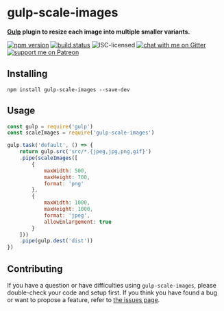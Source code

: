 # gulp-scale-images

**[Gulp](https://gulpjs.com) plugin to resize each image into multiple smaller variants.**

[![npm version](https://img.shields.io/npm/v/gulp-scale-images.svg)](https://www.npmjs.com/package/gulp-scale-images)
[![build status](https://api.travis-ci.org/derhuerst/gulp-scale-images.svg?branch=master)](https://travis-ci.org/derhuerst/gulp-scale-images)
![ISC-licensed](https://img.shields.io/github/license/derhuerst/gulp-scale-images.svg)
[![chat with me on Gitter](https://img.shields.io/badge/chat%20with%20me-on%20gitter-512e92.svg)](https://gitter.im/derhuerst)
[![support me on Patreon](https://img.shields.io/badge/support%20me-on%20patreon-fa7664.svg)](https://patreon.com/derhuerst)


## Installing

```shell
npm install gulp-scale-images --save-dev
```


## Usage

```js
const gulp = require('gulp')
const scaleImages = require('gulp-scale-images')

gulp.task('default', () => {
	return gulp.src('src/*.{jpeg,jpg,png,gif}')
	.pipe(scaleImages([
		{
			maxWidth: 500,
			maxHeight: 700,
			format: 'png'
		},
		{
			maxWidth: 1000,
			maxHeight: 1000,
			format: 'jpeg',
			allowEnlargement: true
		}
	]))
	.pipe(gulp.dest('dist'))
})
```


## Contributing

If you have a question or have difficulties using `gulp-scale-images`, please double-check your code and setup first. If you think you have found a bug or want to propose a feature, refer to [the issues page](https://github.com/derhuerst/gulp-scale-images/issues).
